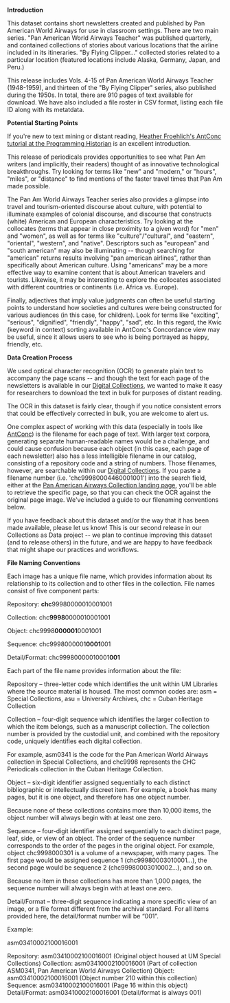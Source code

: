 
**Introduction**

This dataset contains short newsletters created and published by Pan American World Airways for use in classroom settings. There are two main series. "Pan American World Airways Teacher" was published quarterly, and contained collections of stories about various locations that the airline included in its itineraries. "By Flying Clipper..." collected stories related to a particular location (featured locations include Alaska, Germany, Japan, and Peru.)

This release includes Vols. 4-15 of Pan American World Airways Teacher (1948-1959), and thirteen of the "By Flying Clipper" series, also published during the 1950s. In total, there are 910 pages of text available for download. We have also included a file roster in CSV format, listing each file ID along with its metatdata.

**Potential Starting Points**

If you're new to text mining or distant reading, [Heather Froehlich's AntConc tutorial at the Programming Historian](https://programminghistorian.org/en/lessons/corpus-analysis-with-antconc) is an excellent introduction.

This release of periodicals provides opportunities to see what Pan Am writers (and implicitly, their readers) thought of as innovative technological breakthroughs. Try looking for terms like "new" and "modern," or "hours", "miles", or "distance" to find mentions of the faster travel times that Pan Am made possible.

The Pan Am World Airways Teacher series also provides a glimpse into travel and tourism-oriented discourse about culture, with potential to illuminate examples of colonial discourse, and discourse that constructs (white) American and European characteristics. Try looking at the collocates (terms that appear in close proximity to a given word) for "men" and "women", as well as for terms like "culture"/"cultural", and "eastern", "oriental", "western", and "native". Descriptors such as "european" and "south american" may also be illuminating -- though searching for "american" returns results involving "pan american airlines", rather than specifically about American culture. Using "americans" may be a more effective way to examine content that is about American travelers and tourists. Likewise, it may be interesting to explore the collocates associated with different countries or continents (i.e. Africa vs. Europe).

Finally, adjectives that imply value judgments can often be useful starting points to understand how societies and cultures were being constructed for various audiences (in this case, for children). Look for terms like "exciting", "serious", "dignified", "friendly", "happy", "sad", etc. In this regard, the Kwic (keyword in context) sorting available in AntConc's Concordance view may be useful, since it allows users to see who is being portrayed as happy, friendly, etc.

**Data Creation Process**

We used optical character recognition (OCR) to generate plain text to accompany the page scans -- and though the text for each page of the newsletters is available in our [Digital Collections](https://merrick.library.miami.edu/), we wanted to make it easy for researchers to download the text in bulk for purposes of distant reading.

The OCR in this dataset is fairly clear, though if you notice consistent errors that could be effectively corrected in bulk, you are welcome to alert us.

One complex aspect of working with this data (especially in tools like [AntConc](http://www.laurenceanthony.net/software/antconc/)) is the filename for each page of text. With larger text corpora, generating separate human-readable names would be a challenge, and could cause confusion because each object (in this case, each page of each newsletter) also has a less intelligible filename in our catalog, consisting of a repository code and a string of numbers. Those filenames, however, are searchable within our [Digital Collections](https://merrick.library.miami.edu/). If you paste a filename number (i.e. 'chc99980004460001001') into the search field, either at the [Pan American Airways Collection landing page](https://merrick.library.miami.edu/specialCollections/asm0341/), you'll be able to retrieve the specific page, so that you can check the OCR against the original page image. We've included a guide to our filenaming conventions below.

If you have feedback about this dataset and/or the way that it has been made available, please let us know! This is our second release in our Collections as Data project -- we plan to continue improving this dataset (and to release others) in the future, and we are happy to have feedback that might shape our practices and workflows.

**File Naming Conventions**

Each image has a unique file name, which provides information about its relationship to its collection and to other files in the collection. File names consist of five component parts:

Repository:	**chc**99980000010001001

Collection:	chc**9998**0000010001001

Object:	chc9998**000001**0001001

Sequence:	chc9998000001**0001**001

Detail/Format:	chc99980000010001**001**

Each part of the file name provides information about the file:

Repository – three-letter code which identifies the unit within UM Libraries where the source material is housed. The most common codes are: asm = Special Collections, asu = University Archives, chc = Cuban Heritage Collection

Collection – four-digit sequence which identifies the larger collection to which the item belongs, such as a manuscript collection. The collection number is provided by the custodial unit, and combined with the repository code, uniquely identifies each digital collection.

For example, asm0341 is the code for the Pan American World Airways collection in Special Collections, and chc9998 represents the CHC Periodicals collection in the Cuban Heritage Collection.

Object – six-digit identifier assigned sequentially to each distinct bibliographic or intellectually discreet item.
For example, a book has many pages, but it is one object, and therefore has one object number.

Because none of these collections contains more than 10,000 items, the object number will always begin with at least one zero.

Sequence – four-digit identifier assigned sequentially to each distinct page, leaf, side, or view of an object. The order of the sequence number corresponds to the order of the pages in the original object.
For example, object chc9998000301 is a volume of a newspaper, with many pages. The first page would be assigned sequence 1 (chc99980003010001…), the second page would be sequence 2 (chc99980003010002…), and so on.

Because no item in these collections has more than 1,000 pages, the sequence number will always begin with at least one zero.

Detail/Format – three-digit sequence indicating a more specific view of an image, or a file format different from the archival standard.
For all items provided here, the detail/format number will be “001”.

Example:

asm03410002100016001

Repository:	asm03410002100016001 (Original object housed at UM Special Collections)
Collection:	asm03410002100016001 (Part of collection ASM0341, Pan American World Airways Collection)
Object:	asm03410002100016001 (Object number 210 within this collection)
Sequence:	asm03410002100016001 (Page 16 within this object)
Detail/Format:	asm03410002100016001 (Detail/format is always 001)
